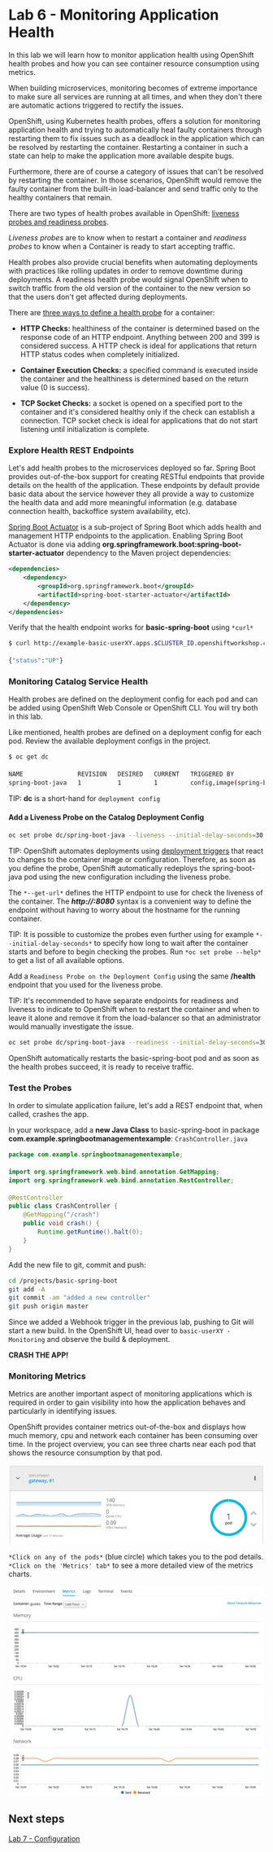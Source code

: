 # Lab 6 - Monitoring Application Health 

In this lab we will learn how to monitor application health using OpenShift 
health probes and how you can see container resource consumption using metrics.

When building microservices, monitoring becomes of extreme importance to make sure all services 
are running at all times, and when they don't there are automatic actions triggered to rectify 
the issues. 

OpenShift, using Kubernetes health probes, offers a solution for monitoring application 
health and trying to automatically heal faulty containers through restarting them to fix issues such as
a deadlock in the application which can be resolved by restarting the container. Restarting a container 
in such a state can help to make the application more available despite bugs.

Furthermore, there are of course a category of issues that can't be resolved by restarting the container. 
In those scenarios, OpenShift would remove the faulty container from the built-in load-balancer and send traffic 
only to the healthy containers that remain.

There are two types of health probes available in OpenShift: [liveness probes and readiness probes](https://docs.openshift.com/container-platform/3.11/dev_guide/application_health.html#container-health-checks-using-probes).

*Liveness probes* are to know when to restart a container and *readiness probes* to know when a 
Container is ready to start accepting traffic.

Health probes also provide crucial benefits when automating deployments with practices like rolling updates in 
order to remove downtime during deployments. A readiness health probe would signal OpenShift when to switch 
traffic from the old version of the container to the new version so that the users don't get affected during 
deployments.

There are [three ways to define a health probe](https://docs.openshift.com/container-platform/3.11/dev_guide/application_health.html#container-health-checks-using-probes) for a container:

* **HTTP Checks:** healthiness of the container is determined based on the response code of an HTTP 
endpoint. Anything between 200 and 399 is considered success. A HTTP check is ideal for applications 
that return HTTP status codes when completely initialized.

* **Container Execution Checks:** a specified command is executed inside the container and the healthiness is 
determined based on the return value (0 is success). 

* **TCP Socket Checks:** a socket is opened on a specified port to the container and it's considered healthy 
only if the check can establish a connection. TCP socket check is ideal for applications that do not 
start listening until initialization is complete.


###  Explore Health REST Endpoints

Let's add health probes to the microservices deployed so far.
Spring Boot provides out-of-the-box support for creating RESTful endpoints that
provide details on the health of the application. These endpoints by default provide basic data about the 
service however they all provide a way to customize the health data and add more meaningful information (e.g. 
database connection health, backoffice system availability, etc).

[Spring Boot Actuator](http://docs.spring.io/spring-boot/docs/current/reference/htmlsingle/#production-ready) is a 
sub-project of Spring Boot which adds health and management HTTP endpoints to the application. Enabling Spring Boot 
Actuator is done via adding **org.springframework.boot:spring-boot-starter-actuator** dependency to the Maven project 
dependencies:

```xml
<dependencies>
	<dependency>
		<groupId>org.springframework.boot</groupId>
		<artifactId>spring-boot-starter-actuator</artifactId>
	</dependency>
</dependencies>
```

Verify that the health endpoint works for **basic-spring-boot** using `*curl*`

```bash
$ curl http://example-basic-userXY.apps.$CLUSTER_ID.openshiftworkshop.com/health

{"status":"UP"}
```

###  Monitoring Catalog Service Health

Health probes are defined on the deployment config for each pod and can be added using OpenShift Web 
Console or OpenShift CLI. You will try both in this lab.

Like mentioned, health probes are defined on a deployment config for each pod. Review the available 
deployment configs in the project. 

```bash
$ oc get dc

NAME               REVISION   DESIRED   CURRENT   TRIGGERED BY
spring-boot-java   1          1         1         config,image(spring-boot-java:latest)
```

TIP: **dc** is a short-hand for `deployment config`


#### Add a Liveness Probe on the Catalog Deployment Config

```bash
oc set probe dc/spring-boot-java --liveness --initial-delay-seconds=30 --failure-threshold=3 --get-url=http://:8080/health
```

TIP: OpenShift automates deployments using [deployment triggers](https://docs.openshift.com/container-platform/3.11/dev_guide/deployments/basic_deployment_operations.html#triggers) 
that react to changes to the container image or configuration. 
Therefore, as soon as you define the probe, OpenShift automatically redeploys the 
spring-boot-java pod using the new configuration including the liveness probe. 

The `*--get-url*` defines the HTTP endpoint to use for check the liveness of the container. The ***http://:8080*** 
syntax is a convenient way to define the endpoint without having to worry about the hostname for the running 
container. 

TIP: It is possible to customize the probes even further using for example `*--initial-delay-seconds*` to specify how long 
to wait after the container starts and before to begin checking the probes. Run `*oc set probe --help*` to get 
a list of all available options.

Add a `Readiness Probe on the Deployment Config` using the same **/health** endpoint that you used for 
the liveness probe.

TIP: It's recommended to have separate endpoints for readiness and liveness to indicate to OpenShift when 
to restart the container and when to leave it alone and remove it from the load-balancer so that an administrator 
would  manually investigate the issue. 

```bash
oc set probe dc/spring-boot-java --readiness --initial-delay-seconds=30 --failure-threshold=3 --get-url=http://:8080/health
```

OpenShift automatically restarts the basic-spring-boot pod and as soon as the health probes succeed, it is ready to receive traffic. 

### Test the Probes

In order to simulate application failure, let's add a REST endpoint that, when called, crashes the app.

In your workspace, add a **new Java Class** to basic-spring-boot in package **com.example.springbootmanagementexample**: `CrashController.java`

```java
package com.example.springbootmanagementexample;

import org.springframework.web.bind.annotation.GetMapping;
import org.springframework.web.bind.annotation.RestController;

@RestController
public class CrashController {
    @GetMapping("/crash")
	public void crash() {
		Runtime.getRuntime().halt(0);
	}
}
```

Add the new file to git, commit and push:

```bash
cd /projects/basic-spring-boot
git add -A
git commit -am "added a new controller"
git push origin master
```

Since we added a Webhook trigger in the previous lab, pushing to Git will start a new build. In the OpenShift UI, head over to `basic-userXY - Monitoring` and observe the build & deployment.

**CRASH THE APP!**

### Monitoring Metrics

Metrics are another important aspect of monitoring applications which is required in order to 
gain visibility into how the application behaves and particularly in identifying issues.

OpenShift provides container metrics out-of-the-box and displays how much memory, cpu and network 
each container has been consuming over time. In the project overview, you can see three charts 
near each pod that shows the resource consumption by that pod.

![Container Metrics](images/health-metrics-brief.png)

`*Click on any of the pods*` (blue circle) which takes you to the pod details. `*Click on the 'Metrics' tab*`
to see a more detailed view of the metrics charts.

![Container Metrics](images/health-metrics-detailed.png)


## Next steps

[Lab 7 - Configuration ](lab7.md)